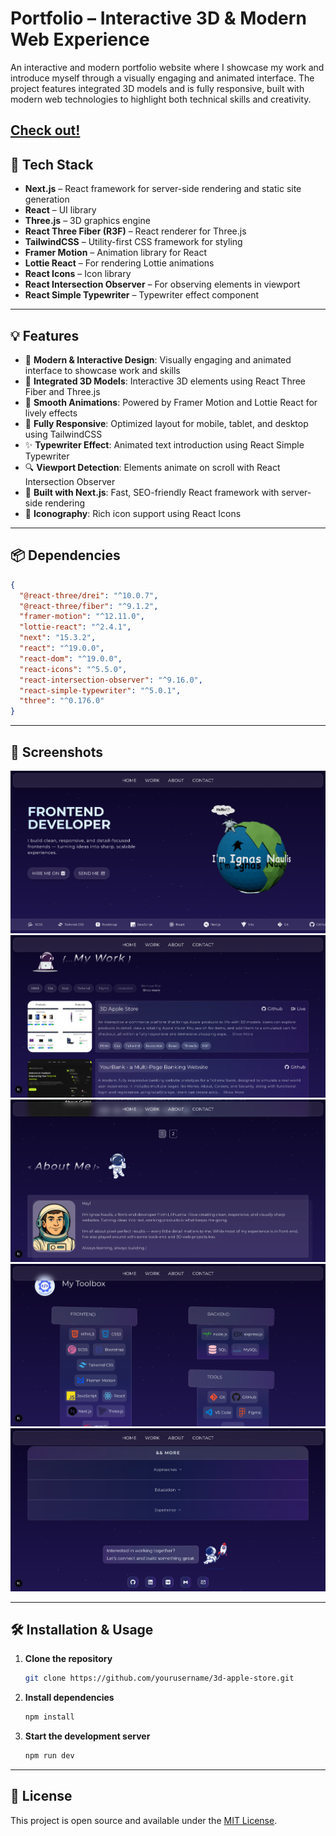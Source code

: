 # Portfolio – Interactive 3D & Modern Web Experience

An interactive and modern portfolio website where I showcase my work and introduce myself through a visually engaging and animated interface. The project features integrated 3D models and is fully responsive, built with modern web technologies to highlight both technical skills and creativity.

## [Check out!](https://www.ignas-naulis.dev/)

## 🚀 Tech Stack

- **Next.js** – React framework for server-side rendering and static site generation  
- **React** – UI library  
- **Three.js** – 3D graphics engine  
- **React Three Fiber (R3F)** – React renderer for Three.js  
- **TailwindCSS** – Utility-first CSS framework for styling  
- **Framer Motion** – Animation library for React  
- **Lottie React** – For rendering Lottie animations  
- **React Icons** – Icon library  
- **React Intersection Observer** – For observing elements in viewport  
- **React Simple Typewriter** – Typewriter effect component  

---

## 💡 Features

- 🎨 **Modern & Interactive Design**: Visually engaging and animated interface to showcase work and skills  
- 🧩 **Integrated 3D Models**: Interactive 3D elements using React Three Fiber and Three.js  
- 🚀 **Smooth Animations**: Powered by Framer Motion and Lottie React for lively effects  
- 📱 **Fully Responsive**: Optimized layout for mobile, tablet, and desktop using TailwindCSS  
- ✨ **Typewriter Effect**: Animated text introduction using React Simple Typewriter  
- 🔍 **Viewport Detection**: Elements animate on scroll with React Intersection Observer  
- 🔧 **Built with Next.js**: Fast, SEO-friendly React framework with server-side rendering  
- 🎨 **Iconography**: Rich icon support using React Icons  

---

## 📦 Dependencies

```json
{
  "@react-three/drei": "^10.0.7",
  "@react-three/fiber": "^9.1.2",
  "framer-motion": "^12.11.0",
  "lottie-react": "^2.4.1",
  "next": "15.3.2",
  "react": "^19.0.0",
  "react-dom": "^19.0.0",
  "react-icons": "^5.5.0",
  "react-intersection-observer": "^9.16.0",
  "react-simple-typewriter": "^5.0.1",
  "three": "^0.176.0"
}

```

---

## 📸 Screenshots

![App Preview1](public/photos/portfolio/porf.png)
![App Preview1](public/photos/portfolio/porf2.png)
![App Preview1](public/photos/portfolio/porf3.png)
![App Preview1](public/photos/portfolio/porf4.png)
![App Preview1](public/photos/portfolio/porf5.png)

---

## 🛠️ Installation & Usage

1. **Clone the repository**  
   ```bash
   git clone https://github.com/yourusername/3d-apple-store.git
   ```

2. **Install dependencies**  
   ```bash
   npm install
   ```

3. **Start the development server**  
   ```bash
   npm run dev
   ```


---

## 📝 License

This project is open source and available under the [MIT License](LICENSE).
